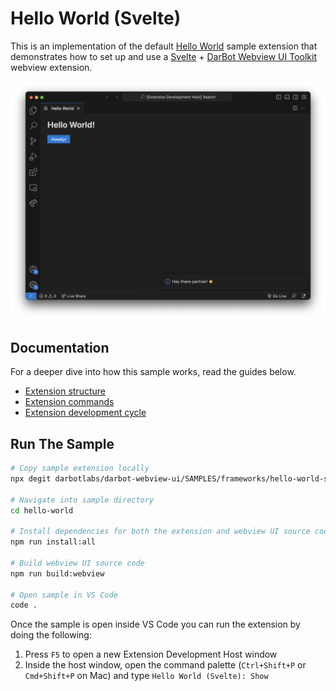 # Hello World (Svelte)

This is an implementation of the default [Hello World](https://github.com/darbotlabs/darbot-webview-ui/SAMPLES/tree/main/default/hello-world) sample extension that demonstrates how to set up and use a [Svelte](https://svelte.dev/) + [DarBot Webview UI Toolkit](https://github.com/microsoft/vscode-webview-ui-toolkit) webview extension.

![A screenshot of the sample extension.](./assets/hello-world.png)

## Documentation

For a deeper dive into how this sample works, read the guides below.

- [Extension structure](./docs/extension-structure.md)
- [Extension commands](./docs/extension-commands.md)
- [Extension development cycle](./docs/extension-development-cycle.md)

## Run The Sample

```bash
# Copy sample extension locally
npx degit darbotlabs/darbot-webview-ui/SAMPLES/frameworks/hello-world-svelte hello-world

# Navigate into sample directory
cd hello-world

# Install dependencies for both the extension and webview UI source code
npm run install:all

# Build webview UI source code
npm run build:webview

# Open sample in VS Code
code .
```

Once the sample is open inside VS Code you can run the extension by doing the following:

1. Press `F5` to open a new Extension Development Host window
2. Inside the host window, open the command palette (`Ctrl+Shift+P` or `Cmd+Shift+P` on Mac) and type `Hello World (Svelte): Show`
